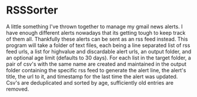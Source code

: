 # RSSSorter
A little something I've thrown together to manage my gmail news alerts. I have enough different alerts nowadays that its getting tough to keep track of them all. Thankfully these alerts can be sent as an rss feed instead.
This program will take a folder of text files, each being a line separated list of rss feed urls, a list for highvalue and discardable alert urls, an output folder, and an optional age limit (defaults to 30 days).
For each list in the target folder, a pair of csv's with the same name are created and maintained in the output folder containing the specific rss feed to generate the alert line, the alert's title, the url to it, and timestamp for the last time the alert was updated.
Csv's are deduplicated and sorted by age, sufficiently old entries are removed.
